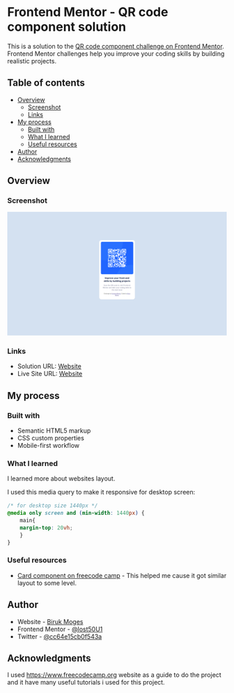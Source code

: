 # Frontend Mentor - QR code component solution

This is a solution to the [QR code component challenge on Frontend Mentor](https://www.frontendmentor.io/challenges/qr-code-component-iux_sIO_H). Frontend Mentor challenges help you improve your coding skills by building realistic projects. 

## Table of contents

- [Overview](#overview)
  - [Screenshot](#screenshot)
  - [Links](#links)
- [My process](#my-process)
  - [Built with](#built-with)
  - [What I learned](#what-i-learned)
  - [Useful resources](#useful-resources)
- [Author](#author)
- [Acknowledgments](#acknowledgments)


## Overview

### Screenshot

![](screenshot.png)

### Links
- Solution URL: [Website](https://www.frontendmentor.io/solutions/responsive-qr-code-component-with-html-and-css-FkbW3chcZy)
- Live Site URL: [Website](https://lost50u1.github.io/qrcodecomponent/)

## My process

### Built with

- Semantic HTML5 markup
- CSS custom properties
- Mobile-first workflow

### What I learned

I learned more about websites layout.

I used this media query to make it responsive for desktop screen:

```css
/* for desktop size 1440px */
@media only screen and (min-width: 1440px) {
    main{
    margin-top: 20vh;
    }
}   
```

### Useful resources

- [Card component on freecode camp](https://www.freecodecamp.org/news/learn-css-basics-by-building-a-card-component/) - This helped me cause it got similar layout to some level.



## Author

- Website - [Biruk Moges](https://lost50u1.github.io/)
- Frontend Mentor - [@lost50U1](https://www.frontendmentor.io/profile/lost50U1)
- Twitter - [@cc64e15cb0f543a](https://www.twitter.com/@cc64e15cb0f543a)


## Acknowledgments

I used https://www.freecodecamp.org website as a guide to do the project and it have many useful tutorials i used for this project.


